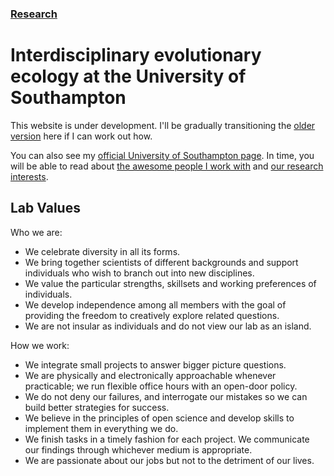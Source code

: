 ### [Research](https://tomezard.github.io/research)

# Interdisciplinary evolutionary ecology at the University of Southampton

This website is under development. I'll be gradually transitioning the [older version](http://fusionecology.org/FusionEcology/index.html) here if I can work out how. 

You can also see my [official University of Southampton page](https://www.southampton.ac.uk/oes/about/staff/te1e12.page). In time, you will be able to read about [the awesome people I work with](https://tomezard.github.io/team) and [our research interests](https://tomezard.github.io/research).

## Lab Values
Who we are:
- We celebrate diversity in all its forms.
- We bring together scientists of different backgrounds and support individuals who wish to branch out into new disciplines.
- We value the particular strengths, skillsets and working preferences of individuals.
- We develop independence among all members with the goal of providing the freedom to creatively explore related questions.
- We are not insular as individuals and do not view our lab as an island.

How we work:
- We integrate small projects to answer bigger picture questions.
- We are physically and electronically approachable whenever practicable; we run flexible office hours with an open-door policy.
- We do not deny our failures, and interrogate our mistakes so we can build better strategies for success.
- We believe in the principles of open science and develop skills to implement them in everything we do.
- We finish tasks in a timely fashion for each project. We communicate our findings through whichever medium is appropriate.
- We are passionate about our jobs but not to the detriment of our lives.
